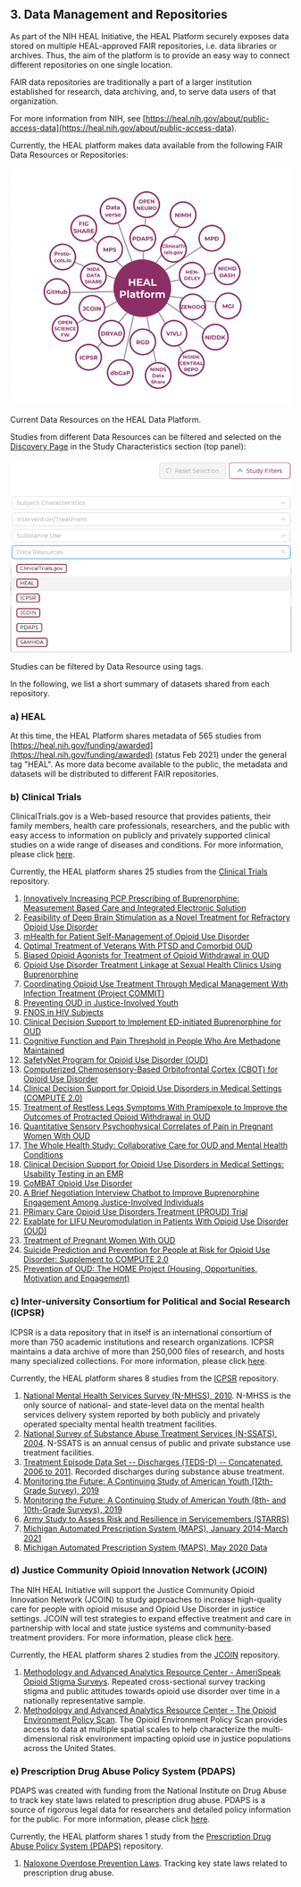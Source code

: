 3\. Data Management and Repositories
------------------------------------

As part of the NIH HEAL Initiative, the HEAL Platform securely exposes data stored on multiple HEAL-approved FAIR repositories, i.e. data libraries or archives. Thus, the aim of the platform is to provide an easy way to connect different repositories on one single location.

FAIR data repositories are traditionally a part of a larger institution established for research, data archiving, and, to serve data users of that organization.

For more information from NIH, see [https://heal.nih.gov/about/public-access-data](https://heal.nih.gov/about/public-access-data).

Currently, the HEAL platform makes data available from the following FAIR Data Resources or Repositories:

![data_resources](img/data_resources.png)

Current Data Resources on the HEAL Data Platform.

Studies from different Data Resources can be filtered and selected on the [Discovery Page](#Discovery) in the Study Characteristics section (top panel):

![data_resources_tags](img/data_resources_tags.png)

Studies can be filtered by Data Resource using tags.

In the following, we list a short summary of datasets shared from each repository.

### a) HEAL

At this time, the HEAL Platform shares metadata of 565 studies from [https://heal.nih.gov/funding/awarded](https://heal.nih.gov/funding/awarded) (status Feb 2021) under the general tag "HEAL". As more data become available to the public, the metadata and datasets will be distributed to different FAIR repositories.

### b) Clinical Trials

ClinicalTrials.gov is a Web-based resource that provides patients, their family members, health care professionals, researchers, and the public with easy access to information on publicly and privately supported clinical studies on a wide range of diseases and conditions. For more information, please click [here](https://clinicaltrials.gov/ct2/about-site/background).

Currently, the HEAL platform shares 25 studies from the [Clinical Trials](https://clinicaltrials.gov/) repository.

1.  [Innovatively Increasing PCP Prescribing of Buprenorphine: Measurement Based Care and Integrated Electronic Solution](https://healdata.org/discovery/STU-2019-0743/)
2.  [Feasibility of Deep Brain Stimulation as a Novel Treatment for Refractory Opioid Use Disorder](https://healdata.org/discovery/1903499841/)
3.  [mHealth for Patient Self-Management of Opioid Use Disorder](https://healdata.org/discovery/2018-1-100-OUD/)
4.  [Optimal Treatment of Veterans With PTSD and Comorbid OUD](https://healdata.org/discovery/MHBB-010-17F/)
5.  [Biased Opioid Agonists for Treatment of Opioid Withdrawal in OUD](https://healdata.org/discovery/999920014/)
6.  [Opioid Use Disorder Treatment Linkage at Sexual Health Clinics Using Buprenorphine](https://healdata.org/discovery/R01DA045724/)
7.  [Coordinating Opioid Use Treatment Through Medical Management With Infection Treatment (Project COMMIT)](https://healdata.org/discovery/2000026223/)
8.  [Preventing OUD in Justice-Involved Youth](https://healdata.org/discovery/2019-131-DCYF/)
9.  [FNOS in HIV Subjects](https://healdata.org/discovery/842717/)
10.  [Clinical Decision Support to Implement ED-initiated Buprenorphine for OUD](https://healdata.org/discovery/HIC%202000023783/)
11.  [Cognitive Function and Pain Threshold in People Who Are Methadone Maintained](https://healdata.org/discovery/MS057/)
12.  [SafetyNet Program for Opioid Use Disorder (OUD)](https://healdata.org/discovery/2000028548(2000027149)/)
13.  [Computerized Chemosensory-Based Orbitofrontal Cortex (CBOT) for Opioid Use Disorder](https://healdata.org/discovery/CBOTDA049616/)
14.  [Clinical Decision Support for Opioid Use Disorders in Medical Settings (COMPUTE 2.0)](https://healdata.org/discovery/CTN%20-%200095/)
15.  [Treatment of Restless Legs Symptoms With Pramipexole to Improve the Outcomes of Protracted Opioid Withdrawal in OUD](https://healdata.org/discovery/2020P002928/)
16.  [Quantitative Sensory Psychophysical Correlates of Pain in Pregnant Women With OUD](https://healdata.org/discovery/STUDY20060069/)
17.  [The Whole Health Study: Collaborative Care for OUD and Mental Health Conditions](https://healdata.org/discovery/UF1MH121944/)
18.  [Clinical Decision Support for Opioid Use Disorders in Medical Settings: Usability Testing in an EMR](https://healdata.org/discovery/0076-ot/)
19.  [CoMBAT Opioid Use Disorder](https://healdata.org/discovery/1906002463/)
20.  [A Brief Negotiation Interview Chatbot to Improve Buprenorphine Engagement Among Justice-Involved Individuals](https://healdata.org/discovery/2000030168/)
21.  [PRimary Care Opioid Use Disorders Treatment (PROUD) Trial](https://healdata.org/discovery/CTN-0074/)
22.  [Exablate for LIFU Neuromodulation in Patients With Opioid Use Disorder (OUD)](https://healdata.org/discovery/OUD001/)
23.  [Treatment of Pregnant Women With OUD](https://healdata.org/discovery/2000027031/)
24.  [Suicide Prediction and Prevention for People at Risk for Opioid Use Disorder: Supplement to COMPUTE 2.0](https://healdata.org/discovery/A20-042/)
25.  [Prevention of OUD: The HOME Project (Housing, Opportunities, Motivation and Engagement)](https://healdata.org/discovery/2019B0287/)

### c) Inter-university Consortium for Political and Social Research (ICPSR)

ICPSR is a data repository that in itself is an international consortium of more than 750 academic institutions and research organizations. ICPSR maintains a data archive of more than 250,000 files of research, and hosts many specialized collections. For more information, please click [here](https://www.icpsr.umich.edu/web/pages/about/).

Currently, the HEAL platform shares 8 studies from the [ICPSR](https://www.icpsr.umich.edu/web/pages/ICPSR/index.html) repository.

1.  [National Mental Health Services Survey (N-MHSS), 2010](https://healdata.org/discovery/10.3886%2FICPSR34945.v3/). N-MHSS is the only source of national- and state-level data on the mental health services delivery system reported by both publicly and privately operated specialty mental health treatment facilities.
2.  [National Survey of Substance Abuse Treatment Services (N-SSATS), 2004](https://healdata.org/discovery/10.3886%2FICPSR04256.v5/). N-SSATS is an annual census of public and private substance use treatment facilities.
3.  [Treatment Episode Data Set -- Discharges (TEDS-D) -- Concatenated, 2006 to 2011](https://healdata.org/discovery/10.3886%2FICPSR30122.v5/). Recorded discharges during substance abuse treatment.
4.  [Monitoring the Future: A Continuing Study of American Youth (12th-Grade Survey), 2019](https://healdata.org/discovery/10.3886%2FICPSR37841.v1/)
5.  [Monitoring the Future: A Continuing Study of American Youth (8th- and 10th-Grade Surveys), 2019](https://healdata.org/discovery/10.3886%2FICPSR37842.v1/)
6.  [Army Study to Assess Risk and Resilience in Servicemembers (STARRS)](https://healdata.org/discovery/10.3886%2FICPSR35197.v7/)
7.  [Michigan Automated Prescription System (MAPS), January 2014-March 2021](https://healdata.org/discovery/10.3886%2FICPSR37887.v2/)
8.  [Michigan Automated Prescription System (MAPS), May 2020 Data](https://healdata.org/discovery/10.3886%2FICPSR37833.v1/)

### d) Justice Community Opioid Innovation Network (JCOIN)

The NIH HEAL Initiative will support the Justice Community Opioid Innovation Network (JCOIN) to study approaches to increase high-quality care for people with opioid misuse and Opioid Use Disorder in justice settings. JCOIN will test strategies to expand effective treatment and care in partnership with local and state justice systems and community-based treatment providers. For more information, please click [here](https://heal.nih.gov/research/research-to-practice/jcoin).

Currently, the HEAL platform shares 2 studies from the [JCOIN](https://heal.nih.gov/research/research-to-practice/jcoin) repository.

1.  [Methodology and Advanced Analytics Resource Center - AmeriSpeak Opioid Stigma Surveys](https://healdata.org/discovery/1U2CDA050098-01_a/). Repeated cross-sectional survey tracking stigma and public attitudes towards opioid use disorder over time in a nationally representative sample.
2.  [Methodology and Advanced Analytics Resource Center - The Opioid Environment Policy Scan](https://healdata.org/discovery/1U2CDA050098-01_b/). The Opioid Environment Policy Scan provides access to data at multiple spatial scales to help characterize the multi-dimensional risk environment impacting opioid use in justice populations across the United States.

### e) Prescription Drug Abuse Policy System (PDAPS)

PDAPS was created with funding from the National Institute on Drug Abuse to track key state laws related to prescription drug abuse. PDAPS is a source of rigorous legal data for researchers and detailed policy information for the public. For more information, please click [here](https://pdaps.org/).

Currently, the HEAL platform shares 1 study from the [Prescription Drug Abuse Policy System (PDAPS)](https://pdaps.org/) repository.

1.  [Naloxone Overdose Prevention Laws](https://healdata.org/discovery/57b45d83d6c9e7e8693ccdfd/). Tracking key state laws related to prescription drug abuse.